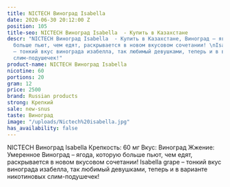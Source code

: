 ```yaml
---
title: NICTECH Виноград Isabella
date: 2020-06-30 20:12:00 Z
position: 105
title-seo: NICTECH Виноград Isabella  - Купить в Казахстане
descr: "NICTECH Виноград Isabella  - Купить в Казахстане, Виноград – ягода, которую
  больше пьют, чем едят, раскрывается в новом вкусовом сочетании! \nIsabella grape
  – тонкий вкус винограда изабелла, так любимый девушками, теперь и в варианте никотиновых
  слим-подушечек!"
product-name: NICTECH Виноград Isabella
nicotine: 60
portions: 20
gram: 12
price: 2500
brand: Russian products
strong: Крепкий
sale: new-snus
taste: Виноград
image: "/uploads/Nictech%20isabella.jpg"
has_availability: false
---
```


NICTECH Виноград Isabella
Крепкость: 60 мг
Вкус: Виноград
Жжение: Умеренное
Виноград – ягода, которую больше пьют, чем едят, раскрывается в новом вкусовом сочетании! 
Isabella grape – тонкий вкус винограда изабелла, так любимый девушками, теперь и в варианте никотиновых слим-подушечек!